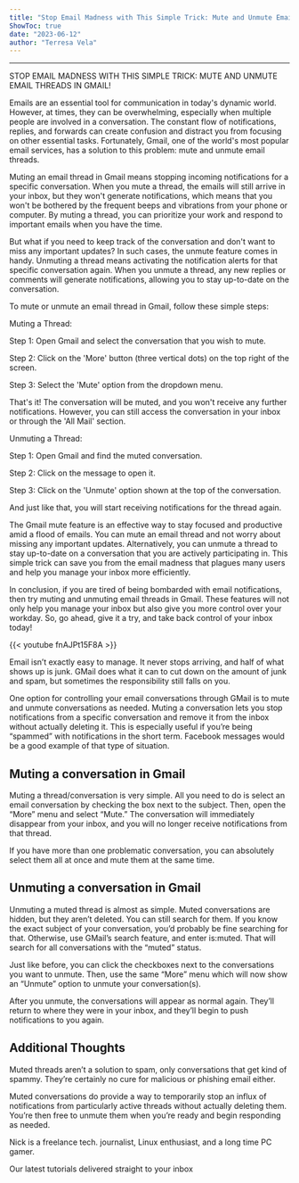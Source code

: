 ```yaml
---
title: "Stop Email Madness with This Simple Trick: Mute and Unmute Email Threads in Gmail!"
ShowToc: true 
date: "2023-06-12"
author: "Terresa Vela"
---
```

*****
STOP EMAIL MADNESS WITH THIS SIMPLE TRICK: MUTE AND UNMUTE EMAIL THREADS IN GMAIL!

Emails are an essential tool for communication in today's dynamic world. However, at times, they can be overwhelming, especially when multiple people are involved in a conversation. The constant flow of notifications, replies, and forwards can create confusion and distract you from focusing on other essential tasks. Fortunately, Gmail, one of the world's most popular email services, has a solution to this problem: mute and unmute email threads.

Muting an email thread in Gmail means stopping incoming notifications for a specific conversation. When you mute a thread, the emails will still arrive in your inbox, but they won't generate notifications, which means that you won't be bothered by the frequent beeps and vibrations from your phone or computer. By muting a thread, you can prioritize your work and respond to important emails when you have the time.

But what if you need to keep track of the conversation and don't want to miss any important updates? In such cases, the unmute feature comes in handy. Unmuting a thread means activating the notification alerts for that specific conversation again. When you unmute a thread, any new replies or comments will generate notifications, allowing you to stay up-to-date on the conversation.

To mute or unmute an email thread in Gmail, follow these simple steps:

Muting a Thread:

Step 1: Open Gmail and select the conversation that you wish to mute.

Step 2: Click on the 'More' button (three vertical dots) on the top right of the screen.

Step 3: Select the 'Mute' option from the dropdown menu.

That's it! The conversation will be muted, and you won't receive any further notifications. However, you can still access the conversation in your inbox or through the 'All Mail' section.

Unmuting a Thread:

Step 1: Open Gmail and find the muted conversation.

Step 2: Click on the message to open it.

Step 3: Click on the 'Unmute' option shown at the top of the conversation.

And just like that, you will start receiving notifications for the thread again.

The Gmail mute feature is an effective way to stay focused and productive amid a flood of emails. You can mute an email thread and not worry about missing any important updates. Alternatively, you can unmute a thread to stay up-to-date on a conversation that you are actively participating in. This simple trick can save you from the email madness that plagues many users and help you manage your inbox more efficiently.

In conclusion, if you are tired of being bombarded with email notifications, then try muting and unmuting email threads in Gmail. These features will not only help you manage your inbox but also give you more control over your workday. So, go ahead, give it a try, and take back control of your inbox today!

{{< youtube fnAJPt15F8A >}} 



Email isn’t exactly easy to manage. It never stops arriving, and half of what shows up is junk. GMail does what it can to cut down on the amount of junk and spam, but sometimes the responsibility still falls on you.
 
One option for controlling your email conversations through GMail is to mute and unmute conversations as needed. Muting a conversation lets you stop notifications from a specific conversation and remove it from the inbox without actually deleting it. This is especially useful if you’re being “spammed” with notifications in the short term. Facebook messages would be a good example of that type of situation.
 
## Muting a conversation in Gmail
 

 
Muting a thread/conversation is very simple. All you need to do is select an email conversation by checking the box next to the subject. Then, open the “More” menu and select “Mute.” The conversation will immediately disappear from your inbox, and you will no longer receive notifications from that thread.
 
If you have more than one problematic conversation, you can absolutely select them all at once and mute them at the same time.
 
## Unmuting a conversation in Gmail
 
Unmuting a muted thread is almost as simple. Muted conversations are hidden, but they aren’t deleted. You can still search for them. If you know the exact subject of your conversation, you’d probably be fine searching for that. Otherwise, use GMail’s search feature, and enter is:muted. That will search for all conversations with the “muted” status.
 
Just like before, you can click the checkboxes next to the conversations you want to unmute. Then, use the same “More” menu which will now show an “Unmute” option to unmute your conversation(s).
 
After you unmute, the conversations will appear as normal again. They’ll return to where they were in your inbox, and they’ll begin to push notifications to you again.
 
## Additional Thoughts
 
Muted threads aren’t a solution to spam, only conversations that get kind of spammy. They’re certainly no cure for malicious or phishing email either.
 
Muted conversations do provide a way to temporarily stop an influx of notifications from particularly active threads without actually deleting them. You’re then free to unmute them when you’re ready and begin responding as needed.
 
Nick is a freelance tech. journalist, Linux enthusiast, and a long time PC gamer.
 
Our latest tutorials delivered straight to your inbox




